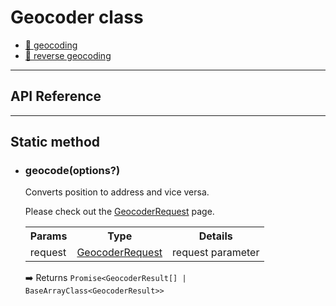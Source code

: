 # Geocoder class

- [:orange_book: geocoding](./geocoding/README.md)
- [:orange_book: reverse geocoding](./reverse_geocoding/README.md)

---------------------------------------------------------------
## API Reference
---------------------------------------------------------------

## Static method

- ### geocode(options?)

  Converts position to address and vice versa.

  Please check out the <a href="../geocoderrequest/README.md">GeocoderRequest</a> page.

  <table>
  <tr>
    <th>Params</th>
    <th>Type</th>
    <th>Details</th>
  </tr>
  <tr>
    <td>request</td>
    <td><a href="../geocoderrequest/README.md">GeocoderRequest</a></td>
    <td>request parameter</td>
  </tr>
  </table>

  :arrow_right: Returns `Promise<GeocoderResult[] | BaseArrayClass<GeocoderResult>>`
